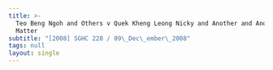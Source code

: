```yaml
---
title: >-
  Teo Beng Ngoh and Others v Quek Kheng Leong Nicky and Another and Another
  Matter
subtitle: "[2008] SGHC 228 / 09\_Dec\_ember\_2008"
tags: null
layout: single
---
```


